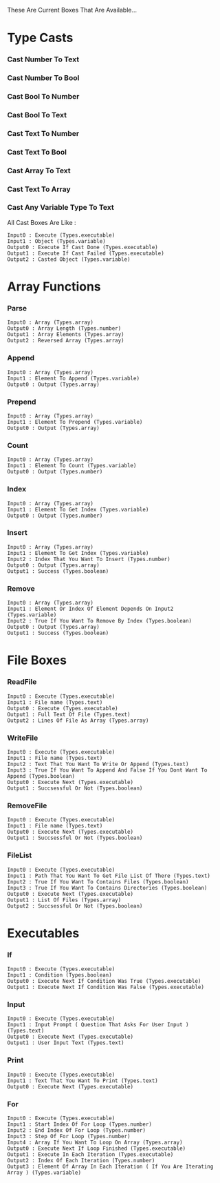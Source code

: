 These Are Current Boxes That Are Available...

# Type Casts

### Cast Number To Text

### Cast Number To Bool

### Cast Bool To Number

### Cast Bool To Text

### Cast Text To Number

### Cast Text To Bool

### Cast Array To Text

### Cast Text To Array

### Cast Any Variable Type To Text

All Cast Boxes Are Like :

```
Input0 : Execute (Types.executable)
Input1 : Object (Types.variable)
Output0 : Execute If Cast Done (Types.executable)
Output1 : Execute If Cast Failed (Types.executable)
Output2 : Casted Object (Types.variable)
```

# Array Functions

### Parse

```
Input0 : Array (Types.array)
Output0 : Array Length (Types.number)
Output1 : Array Elements (Types.array)
Output2 : Reversed Array (Types.array)
```

### Append

```
Input0 : Array (Types.array)
Input1 : Element To Append (Types.variable)
Output0 : Output (Types.array)
```

### Prepend

```
Input0 : Array (Types.array)
Input1 : Element To Prepend (Types.variable)
Output0 : Output (Types.array)
```

### Count

```
Input0 : Array (Types.array)
Input1 : Element To Count (Types.variable)
Output0 : Output (Types.number)
```

### Index

```
Input0 : Array (Types.array)
Input1 : Element To Get Index (Types.variable)
Output0 : Output (Types.number)
```

### Insert

```
Input0 : Array (Types.array)
Input1 : Element To Get Index (Types.variable)
Input2 : Index That You Want To Insert (Types.number)
Output0 : Output (Types.array)
Output1 : Success (Types.boolean)
```

### Remove

```
Input0 : Array (Types.array)
Input1 : Element Or Index Of Element Depends On Input2 (Types.variable)
Input2 : True If You Want To Remove By Index (Types.boolean)
Output0 : Output (Types.array)
Output1 : Success (Types.boolean)
```

# File Boxes

### ReadFile

```
Input0 : Execute (Types.executable)
Input1 : File name (Types.text)
Output0 : Execute (Types.executable)
Output1 : Full Text Of File (Types.text)
Output2 : Lines Of File As Array (Types.array)
```

### WriteFile

```
Input0 : Execute (Types.executable)
Input1 : File name (Types.text)
Input2 : Text That You Want To Write Or Append (Types.text)
Input3 : True If You Want To Append And False If You Dont Want To Append (Types.boolean)
Output0 : Execute Next (Types.executable)
Output1 : Succsessful Or Not (Types.boolean)
```

### RemoveFile

```
Input0 : Execute (Types.executable)
Input1 : File name (Types.text)
Output0 : Execute Next (Types.executable)
Output1 : Succsessful Or Not (Types.boolean)
```

### FileList

```
Input0 : Execute (Types.executable)
Input1 : Path That You Want To Get File List Of There (Types.text)
Input2 : True If You Want To Contains Files (Types.boolean)
Input3 : True If You Want To Contains Directories (Types.boolean)
Output0 : Execute Next (Types.executable)
Output1 : List Of Files (Types.array)
Output2 : Succsessful Or Not (Types.boolean)
```

# Executables

### If

```
Input0 : Execute (Types.executable)
Input1 : Condition (Types.boolean)
Output0 : Execute Next If Condition Was True (Types.executable)
Output1 : Execute Next If Condition Was False (Types.executable)
```

### Input

```
Input0 : Execute (Types.executable)
Input1 : Input Prompt ( Question That Asks For User Input ) (Types.text)
Output0 : Execute Next (Types.executable)
Output1 : User Input Text (Types.text)
```

### Print

```
Input0 : Execute (Types.executable)
Input1 : Text That You Want To Print (Types.text)
Output0 : Execute Next (Types.executable)
```

### For

```
Input0 : Execute (Types.executable)
Input1 : Start Index Of For Loop (Types.number)
Input2 : End Index Of For Loop (Types.number)
Input3 : Step Of For Loop (Types.number)
Input4 : Array If You Want To Loop On Array (Types.array)
Output0 : Execute Next If Loop Finished (Types.executable)
Output1 : Execute In Each Iteration (Types.executable)
Output2 : Index Of Each Iteration (Types.number)
Output3 : Element Of Array In Each Iteration ( If You Are Iterating Array ) (Types.variable)
```
